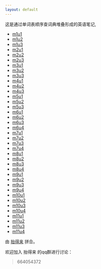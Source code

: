 ```yaml
---
layout: default
---
```


这是通过单词表顺序查词典堆叠形成的英语笔记,

* [m1u1](m1u1.html)
* [m1u2](m1u2.html)
* [m1u3](m1u3.html)
* [m2u1](m2u1.html)
* [m2u2](m2u2.html)
* [m2u3](m2u3.html)
* [m3u1](m3u1.html)
* [m3u2](m3u2.html)
* [m3u3](m3u3.html)
* [m4u1](m4u1.html)
* [m4u2](m4u2.html)
* [m4u3](m4u3.html)
* [m5u1](m5u1.html)
* [m5u2](m5u2.html)
* [m5u3](m5u3.html)
* [m6u1](m6u1.html)
* [m6u2](m6u2.html)
* [m6u3](m6u3.html)
* [m6u4](m6u4.html)
* [m7u1](m7u1.html)
* [m7u2](m7u2.html)
* [m7u3](m7u3.html)
* [m7u4](m7u4.html)
* [m8u1](m8u1.html)
* [m8u2](m8u2.html)
* [m8u3](m8u3.html)
* [m8u4](m8u4.html)
* [m9u1](m9u1.html)
* [m9u2](m9u2.html)
* [m9u3](m9u3.html)
* [m9u4](m9u4.html)
* [m10u1](m10u1.html)
* [m10u2](m10u2.html)
* [m10u3](m10u3.html)
* [m10u4](m10u4.html)
* [m11u1](m11u1.html)
* [m11u2](m11u2.html)
* [m11u3](m11u3.html)
* [m11u4](m11u4.html)

由 <a href="https://github.com/karsacui">抬得来</a> 拼合。

欢迎加入 抬得来 的qq群进行讨论：

<blockquote>
664054372
</blockquote>

